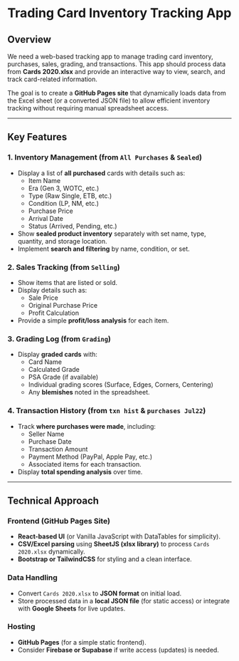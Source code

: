 # Trading Card Inventory Tracking App

## Overview

We need a web-based tracking app to manage trading card inventory, purchases, sales, grading, and transactions. This app should process data from **Cards 2020.xlsx** and provide an interactive way to view, search, and track card-related information.

The goal is to create a **GitHub Pages site** that dynamically loads data from the Excel sheet (or a converted JSON file) to allow efficient inventory tracking without requiring manual spreadsheet access.

---

## Key Features

### 1. Inventory Management (from `All Purchases` & `Sealed`)
- Display a list of **all purchased** cards with details such as:
  - Item Name
  - Era (Gen 3, WOTC, etc.)
  - Type (Raw Single, ETB, etc.)
  - Condition (LP, NM, etc.)
  - Purchase Price
  - Arrival Date
  - Status (Arrived, Pending, etc.)
- Show **sealed product inventory** separately with set name, type, quantity, and storage location.
- Implement **search and filtering** by name, condition, or set.

### 2. Sales Tracking (from `Selling`)
- Show items that are listed or sold.
- Display details such as:
  - Sale Price
  - Original Purchase Price
  - Profit Calculation
- Provide a simple **profit/loss analysis** for each item.

### 3. Grading Log (from `Grading`)
- Display **graded cards** with:
  - Card Name
  - Calculated Grade
  - PSA Grade (if available)
  - Individual grading scores (Surface, Edges, Corners, Centering)
  - Any **blemishes** noted in the spreadsheet.

### 4. Transaction History (from `txn hist` & `purchases Jul22`)
- Track **where purchases were made**, including:
  - Seller Name
  - Purchase Date
  - Transaction Amount
  - Payment Method (PayPal, Apple Pay, etc.)
  - Associated items for each transaction.
- Display **total spending analysis** over time.

---

## Technical Approach

### **Frontend (GitHub Pages Site)**
- **React-based UI** (or Vanilla JavaScript with DataTables for simplicity).
- **CSV/Excel parsing** using **SheetJS (xlsx library)** to process `Cards 2020.xlsx` dynamically.
- **Bootstrap or TailwindCSS** for styling and a clean interface.

### **Data Handling**
- Convert `Cards 2020.xlsx` to **JSON format** on initial load.
- Store processed data in a **local JSON file** (for static access) or integrate with **Google Sheets** for live updates.

### **Hosting**
- **GitHub Pages** (for a simple static frontend).
- Consider **Firebase or Supabase** if write access (updates) is needed.
